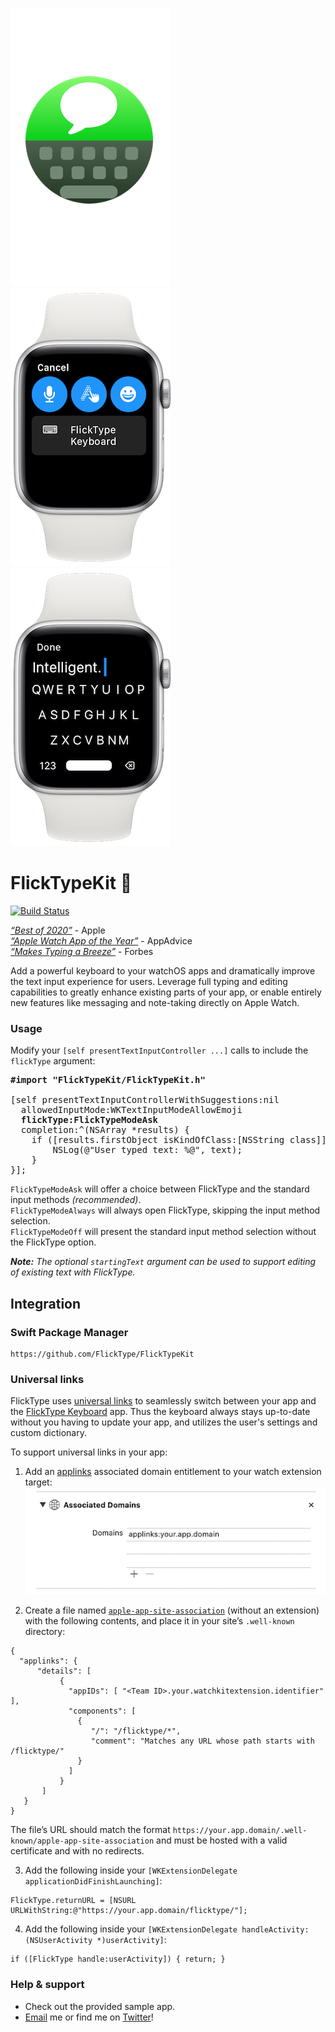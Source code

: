 [![FlickType icon](docs/icon.png)](https://apps.apple.com/us/app/flicktype-keyboard/id1359485719)
[![FlickType screenshot](docs/screenshot-1.png)](https://apps.apple.com/us/app/flicktype-keyboard/id1359485719)
[![FlickType screenshot](docs/screenshot-2.png)](https://apps.apple.com/us/app/flicktype-keyboard/id1359485719)

# FlickTypeKit 🚀
[![Build Status](https://travis-ci.com/FlickType/FlickTypeKit.svg?branch=main)](https://travis-ci.com/FlickType/FlickTypeKit) 

[_“Best of 2020”_](https://apps.apple.com/us/story/id1535572713) - Apple
<br>
[_“Apple Watch App of the Year”_](https://appadvice.com/post/appadvices-top-10-apple-watch-apps-2018/764638) - AppAdvice
<br>
[_“Makes Typing a Breeze”_](https://www.forbes.com/sites/davidphelan/2019/03/02/apple-watch-flicktype-gesture-keyboard-app-makes-typing-a-breeze-is-it-any-good/) - Forbes

Add a powerful keyboard to your watchOS apps and dramatically improve the text input experience for users. Leverage full typing and editing capabilities to greatly enhance existing parts of your app, or enable entirely new features like messaging and note-taking directly on Apple Watch.

### Usage
Modify your `[self presentTextInputController ...]` calls to include the `flickType` argument:

<pre>
<b>#import "FlickTypeKit/FlickTypeKit.h"</b>

[self presentTextInputControllerWithSuggestions:nil
  allowedInputMode:WKTextInputModeAllowEmoji
  <b>flickType:FlickTypeModeAsk</b>
  completion:^(NSArray *results) {
    if ([results.firstObject isKindOfClass:[NSString class]]) {
        NSLog(@"User typed text: %@", text);
    }
}];
</pre>

 `FlickTypeModeAsk` will offer a choice between FlickType and the standard input methods _(recommended)_.
 <br>
 `FlickTypeModeAlways` will always open FlickType, skipping the input method selection.
 <br>
 `FlickTypeModeOff` will present the standard input method selection without the FlickType option.

_**Note:** The optional `startingText` argument can be used to support editing of existing text with FlickType._

## Integration

### Swift Package Manager

```
https://github.com/FlickType/FlickTypeKit
```

### Universal links

FlickType uses [universal links](https://developer.apple.com/documentation/xcode/allowing_apps_and_websites_to_link_to_your_content) to seamlessly switch between your app and the [FlickType Keyboard](https://apps.apple.com/us/app/flicktype-keyboard/id1359485719) app. Thus the keyboard always stays up-to-date without you having to update your app, and utilizes the user's settings and custom dictionary.

To support universal links in your app: 

1. Add an [applinks](https://developer.apple.com/documentation/safariservices/supporting_associated_domains) associated domain entitlement to your watch extension target:
![Associated domains screenshot](docs/associated-domains.png)

2. Create a file named [`apple-app-site-association`](https://developer.apple.com/documentation/safariservices/supporting_associated_domains) (without an extension) with the following contents, and place it in your site’s `.well-known` directory:

```
{
  "applinks": {
      "details": [
           {
             "appIDs": [ "<Team ID>.your.watchkitextension.identifier" ],
             "components": [
               {
                  "/": "/flicktype/*",
                  "comment": "Matches any URL whose path starts with /flicktype/"
               }
             ]
           }
       ]
   }
}
```

The file’s URL should match the format `https://your.app.domain/.well-known/apple-app-site-association` and must be hosted with a valid certificate and with no redirects.

3. Add the following inside your `[WKExtensionDelegate applicationDidFinishLaunching]`:
```
FlickType.returnURL = [NSURL URLWithString:@"https://your.app.domain/flicktype/"];
```
4. Add the following inside your `[WKExtensionDelegate handleActivity:(NSUserActivity *)userActivity]`:
```
if ([FlickType handle:userActivity]) { return; }
```

### Help & support
 - Check out the provided sample app. 
 - [Email](mailto:sdk@flicktype.com) me or find me on [Twitter](https://twitter.com/keleftheriou)!
